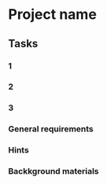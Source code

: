 # Project name

## Tasks

### 1

### 2

### 3

### General requirements

### Hints

### Backkground materials
[]()  
[]()  
[]()  
[]()  
[]()  
[]()  
[]()